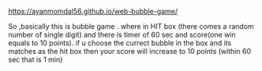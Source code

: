  https://ayanmomdal56.github.io/web-bubble-game/


So ,basically this is bubble game .
where in HIT box (there comes a random  number of single digit) and there is timer of 60 sec and score(one win equals to 10 points).
if u choose the currect bubble in the box and its matches as the hit box then your score will increase to 10 points (within 60 sec that is 1 min)
